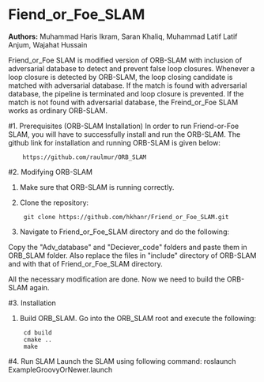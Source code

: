 # Fiend_or_Foe_SLAM
**Authors:** Muhammad Haris Ikram, Saran Khaliq, Muhammad Latif Latif Anjum, Wajahat Hussain


Friend_or_Foe SLAM is modified version of ORB-SLAM with inclusion of adversarial database to detect and prevent false loop closures. Whenever a loop closure is detected by ORB-SLAM, the loop closing candidate is matched with adversarial database. If the match is found with adversarial database, the pipeline is terminated and loop closure is prevented. If the match is not found with adversarial database, the Freind_or_Foe SLAM works as ordinary ORB-SLAM.


#1. Prerequisites (ORB-SLAM Installation)
In order to run Friend-or-Foe SLAM, you will have to successfully install and run the ORB-SLAM. The github link for installation and running ORB-SLAM is given below:

		https://github.com/raulmur/ORB_SLAM


#2. Modifying ORB-SLAM
1. Make sure that ORB-SLAM is running correctly.
2. Clone the repository:

		git clone https://github.com/hkhanr/Friend_or_Foe_SLAM.git

3. Navigate to Friend_or_Foe_SLAM directory and do the following:

Copy the "Adv_database" and "Deciever_code" folders and paste them in ORB_SLAM folder.
Also replace the files in "include" directory of ORB-SLAM and with that of Friend_or_Foe_SLAM directory.

All the necessary modification are done. Now we need to build the ORB-SLAM again.

#3. Installation
1. Build ORB_SLAM. Go into the ORB_SLAM root and execute the following:

		cd build
		cmake ..
		make

#4. Run SLAM
Launch the SLAM using following command:
		roslaunch ExampleGroovyOrNewer.launch
		
